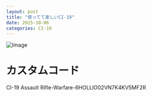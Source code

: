 ```yaml
---
layout: post
title: "使ってて楽しいCI-19"
date: 2025-10-06
categories: CI-19
---
```


![Image](https://github.com/user-attachments/assets/24db6c88-8e25-4e9a-901b-b9213d87aeb2)

# カスタムコード

CI-19 Assault Rifle-Warfare-6HOLLIO02VN7K4KV5MF2R

